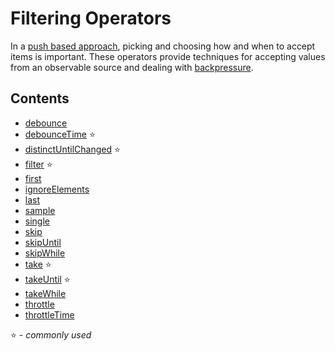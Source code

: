 # Filtering Operators

In a [push based approach](http://reactivex.io/rxjs/manual/overview.html#pull-versus-push), picking and choosing how and when to accept items is important.
These operators provide techniques for accepting values from an observable source and dealing with [backpressure](https://github.com/Reactive-Extensions/RxJS/blob/master/doc/gettingstarted/backpressure.md).

## Contents
* [debounce](filtering/debounce.md)
* [debounceTime](debouncetime.md) :star:
* [distinctUntilChanged](distinctuntilchanged.md) :star:
* [filter](filter.md) :star:
* [first](first.md)
* [ignoreElements](ignoreelements.md)
* [last](last.md)
* [sample](sample.md)
* [single](single.md)
* [skip](skip.md)
* [skipUntil](skipuntil.md)
* [skipWhile](skipwhile.md)
* [take](take.md) :star:
* [takeUntil](takeuntil.md) :star:
* [takeWhile](takewhile.md)
* [throttle](throttle.md)
* [throttleTime](throttletime.md)

:star: - *commonly used*

